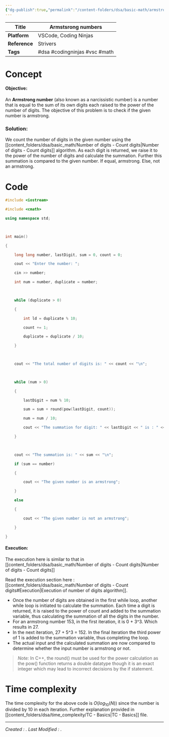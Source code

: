 ```yaml
---
{"dg-publish":true,"permalink":"/content-folders/dsa/basic-math/armstrong-numbers/","dgShowToc":true}
---
```


| **Title**     | Armstsrong numbers            |
| ------------- | ----------------------------- |
| **Platform**  | VSCode, Coding Ninjas         |
| **Reference** | Strivers                      |
| **Tags**      | #dsa #codingninjas #vsc #math |
# Concept

#### Objective: 

An **Armstrong number** (also known as a narcissistic number) is a number that is equal to the sum of its own digits each raised to the power of the number of digits. The objective of this problem is to check if the given number is armstrong.

### Solution:

We count the number of digits in the given number using the [[content_folders/dsa/basic_math/Number of digits - Count digits\|Number of digits - Count digits]] algorithm. As each digit is returned, we raise it to the power of the number of digits and calculate the summation. Further this summation is compared to the given number. If equal, armstrong. Else, not an armstrong.

# Code

```c++
#include <iostream>

#include <cmath>

using namespace std;

  

int main()

{

    long long number, lastDigit, sum = 0, count = 0;

    cout << "Enter the number: ";

    cin >> number;

    int num = number, duplicate = number;

  

    while (duplicate > 0)

    {

        int ld = duplicate % 10;

        count += 1;

        duplicate = duplicate / 10;

    }

  

    cout << "The total number of digits is: " << count << "\n";

  

    while (num > 0)

    {

        lastDigit = num % 10;

        sum = sum + round(pow(lastDigit, count));

        num = num / 10;

        cout << "The summation for digit: " << lastDigit << " is : " << sum << "\n";

    }

  

    cout << "The summation is: " << sum << "\n";

    if (sum == number)

    {

        cout << "The given number is an armstrong";

    }

    else

    {

        cout << "The given number is not an armstrong";

    }

}
```


#### Execution:

The execution here is similar to that in [[content_folders/dsa/basic_math/Number of digits - Count digits\|Number of digits - Count digits]]

Read the execution section here : [[content_folders/dsa/basic_math/Number of digits - Count digits#Execution\|Execution of number of digits algorithm]].

- Once the number of digits are obtained in the first while loop, another while loop is initiated to calculate the summation. Each time a digit is returned, it is raised to the power of count and added to the summation variable, thus calculating the summation of all the digits in the number.
- For an armstrong number 153, in the first iteration, it is 0 + 3^3. Which results in 27.
- In the next iteration, 27 + 5^3 = 152. In the final iteration the third power of 1 is added to the summation variable, thus completing the loop.
- The actual input and the calculated summation are now compared to determine whether the input number is armstrong or not.

>*Note:* In C++, the round() must be used for the power calculation as the pow() function returns a double datatype though it is an exact integer which may lead to incorrect decisions by the if statement.

# Time complexity

The time complexity for the above code is $O( log_{10} (N) )$ since the number is divided by 10 in each iteration. Further explanation provided in [[content_folders/dsa/time_complexity/TC - Basics\|TC - Basics]] file.





---
*Created : .*
*Last Modified : .*
